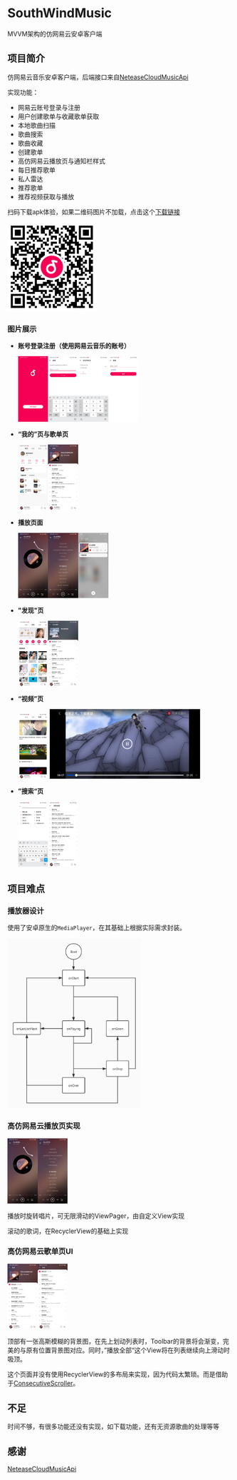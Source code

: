 # SouthWindMusic

MVVM架构的仿网易云安卓客户端

## 项目简介

仿网易云音乐安卓客户端，后端接口来自[NeteaseCloudMusicApi](https://github.com/Binaryify/NeteaseCloudMusicApi)

实现功能：

* 网易云账号登录与注册
* 用户创建歌单与收藏歌单获取
* 本地歌曲扫描
* 歌曲搜索
* 歌曲收藏
* 创建歌单
* 高仿网易云播放页与通知栏样式
* 每日推荐歌单
* 私人雷达
* 推荐歌单
* 推荐视频获取与播放

扫码下载apk体验，如果二维码图片不加载，点击这个[下载链接](http://io.inaction.fun/static/SouthWindMusic.apk)

<img src="screenshots/92709.png" alt="二维码"  width="200px" />

### 图片展示

* **账号登录注册（使用网易云音乐的账号）**

  <img src="screenshots/66243.jpg" alt="启动页" style="zoom: 33%;" width="205px" /><img src="screenshots/61500.jpg" alt="登录注册" style="zoom: 33%;" width="205px" /><img src="screenshots/58612.jpg" alt="登录注册" style="zoom: 33%;" width="205px" /><img src="screenshots/51148.jpg" alt="登录注册" style="zoom: 33%;" width="205px" />

* **“我的”页与歌单页**

  <img src="screenshots/58558.jpg" alt="我的" style="zoom: 33%;" width="205px" /><img src="screenshots/78410.jpg" alt="歌单" style="zoom: 33%;" width="205px" />

* **播放页面**

  <img src="screenshots/75416.jpg" alt="歌单" style="zoom: 33%;" width="205px" /><img src="screenshots/32416.jpg" alt="播放页" style="zoom: 33%;" width="205px" /><img src="screenshots/71962.jpg" alt="播放" style="zoom: 33%;" width="205px" />

* **"发现"页**

  <img src="screenshots/80659.jpg" alt="发现页" style="zoom: 33%;" width="205px" /><img src="screenshots/12654.jpg" alt="每日推荐" style="zoom: 33%;" width="205px" />

* **“视频”页**

  <img src="screenshots/86884.jpg" alt="视频页" style="zoom: 33%;" width="205px" />

  <img src="screenshots/69984.jpg" alt="视频页" style="zoom: 33%;"/>

* **”搜索“页**

  <img src="screenshots/91506.jpg" alt="搜索页" style="zoom: 33%;" width="205px" /><img src="screenshots/55831.jpg" alt="搜索页" style="zoom: 33%;" width="205px" />

## 项目难点

### 播放器设计

使用了安卓原生的`MediaPlayer`，在其基础上根据实际需求封装。

<img src="screenshots/47801.jpg" alt="播放器生命周期图" width="300px" />

### 高仿网易云播放页实现

<img src="screenshots/75416.jpg" alt="歌单" style="zoom: 33%;" width="205px" /><img src="screenshots/32416.jpg" alt="播放页" style="zoom: 33%;" width="205px" />

播放时旋转唱片，可无限滑动的ViewPager，由自定义View实现

滚动的歌词，在RecyclerView的基础上实现

### 高仿网易云歌单页UI

<img src="screenshots/78410.jpg" alt="歌单" style="zoom: 33%;" width="205px" /><img src="screenshots/24452.jpg" alt="歌单" style="zoom: 33%;" width="205px" />

顶部有一张高斯模糊的背景图，在先上划动列表时，Toolbar的背景将会渐变，完美的与原有位置背景图对应。同时，”播放全部“这个View将在列表继续向上滑动时吸顶。

这个页面并没有使用RecyclerView的多布局来实现，因为代码太繁琐。而是借助于[ConsecutiveScroller](https://github.com/donkingliang/ConsecutiveScroller)。



## 不足

时间不够，有很多功能还没有实现，如下载功能，还有无资源歌曲的处理等等

## 感谢

[NeteaseCloudMusicApi](https://github.com/Binaryify/NeteaseCloudMusicApi)